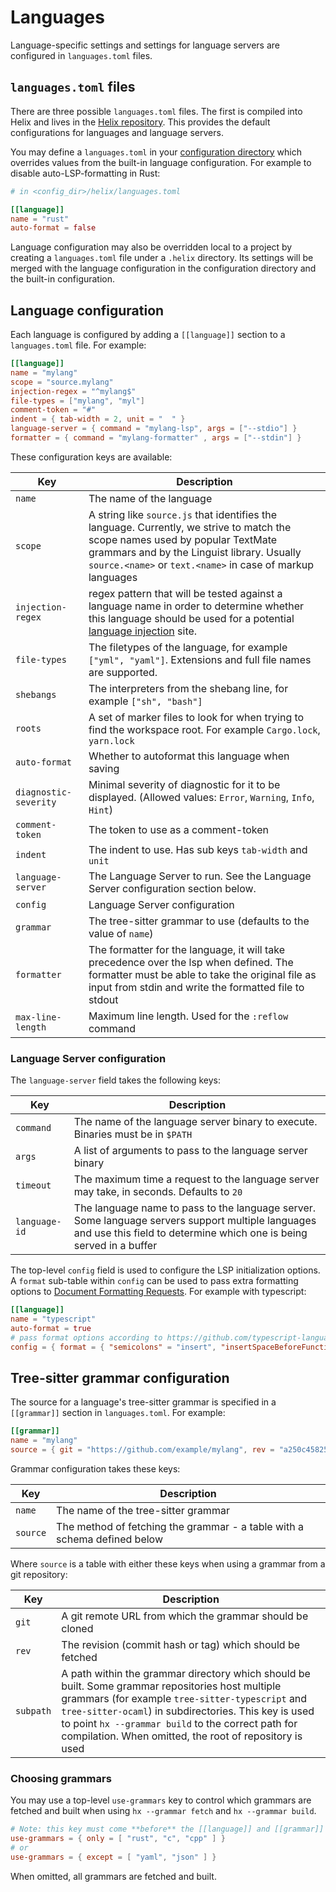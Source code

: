 # Languages

Language-specific settings and settings for language servers are configured
in `languages.toml` files.

## `languages.toml` files

There are three possible `languages.toml` files. The first is compiled into
Helix and lives in the [Helix repository](https://github.com/helix-editor/helix/blob/master/languages.toml).
This provides the default configurations for languages and language servers.

You may define a `languages.toml` in your [configuration directory](./configuration.md)
which overrides values from the built-in language configuration. For example
to disable auto-LSP-formatting in Rust:

```toml
# in <config_dir>/helix/languages.toml

[[language]]
name = "rust"
auto-format = false
```

Language configuration may also be overridden local to a project by creating
a `languages.toml` file under a `.helix` directory. Its settings will be merged
with the language configuration in the configuration directory and the built-in
configuration.

## Language configuration

Each language is configured by adding a `[[language]]` section to a
`languages.toml` file. For example:

```toml
[[language]]
name = "mylang"
scope = "source.mylang"
injection-regex = "^mylang$"
file-types = ["mylang", "myl"]
comment-token = "#"
indent = { tab-width = 2, unit = "  " }
language-server = { command = "mylang-lsp", args = ["--stdio"] }
formatter = { command = "mylang-formatter" , args = ["--stdin"] }
```

These configuration keys are available:

| Key                   | Description                                                   |
| ----                  | -----------                                                   |
| `name`                | The name of the language                                      |
| `scope`               | A string like `source.js` that identifies the language. Currently, we strive to match the scope names used by popular TextMate grammars and by the Linguist library. Usually `source.<name>` or `text.<name>` in case of markup languages |
| `injection-regex`     | regex pattern that will be tested against a language name in order to determine whether this language should be used for a potential [language injection][treesitter-language-injection] site. |
| `file-types`          | The filetypes of the language, for example `["yml", "yaml"]`. Extensions and full file names are supported.  |
| `shebangs`            | The interpreters from the shebang line, for example `["sh", "bash"]` |
| `roots`               | A set of marker files to look for when trying to find the workspace root. For example `Cargo.lock`, `yarn.lock` |
| `auto-format`         | Whether to autoformat this language when saving               |
| `diagnostic-severity` | Minimal severity of diagnostic for it to be displayed. (Allowed values: `Error`, `Warning`, `Info`, `Hint`) |
| `comment-token`       | The token to use as a comment-token                           |
| `indent`              | The indent to use. Has sub keys `tab-width` and `unit`        |
| `language-server`     | The Language Server to run. See the Language Server configuration section below. |
| `config`              | Language Server configuration                                 |
| `grammar`             | The tree-sitter grammar to use (defaults to the value of `name`) |
| `formatter`           | The formatter for the language, it will take precedence over the lsp when defined. The formatter must be able to take the original file as input from stdin and write the formatted file to stdout |
| `max-line-length`     | Maximum line length. Used for the `:reflow` command           |

### Language Server configuration

The `language-server` field takes the following keys:

| Key           | Description                                                           |
| ---           | -----------                                                           |
| `command`     | The name of the language server binary to execute. Binaries must be in `$PATH` |
| `args`        | A list of arguments to pass to the language server binary             |
| `timeout`     | The maximum time a request to the language server may take, in seconds. Defaults to `20` |
| `language-id` | The language name to pass to the language server. Some language servers support multiple languages and use this field to determine which one is being served in a buffer |

The top-level `config` field is used to configure the LSP initialization options. A `format`
sub-table within `config` can be used to pass extra formatting options to
[Document Formatting Requests](https://github.com/microsoft/language-server-protocol/blob/gh-pages/_specifications/specification-3-16.md#document-formatting-request--leftwards_arrow_with_hook).
For example with typescript:

```toml
[[language]]
name = "typescript"
auto-format = true
# pass format options according to https://github.com/typescript-language-server/typescript-language-server#workspacedidchangeconfiguration omitting the "[language].format." prefix.
config = { format = { "semicolons" = "insert", "insertSpaceBeforeFunctionParenthesis" = true } }
```

## Tree-sitter grammar configuration

The source for a language's tree-sitter grammar is specified in a `[[grammar]]`
section in `languages.toml`. For example:

```toml
[[grammar]]
name = "mylang"
source = { git = "https://github.com/example/mylang", rev = "a250c4582510ff34767ec3b7dcdd3c24e8c8aa68" }
```

Grammar configuration takes these keys:

| Key      | Description                                                              |
| ---      | -----------                                                              |
| `name`   | The name of the tree-sitter grammar                                      |
| `source` | The method of fetching the grammar - a table with a schema defined below |

Where `source` is a table with either these keys when using a grammar from a
git repository:

| Key    | Description                                               |
| ---    | -----------                                               |
| `git`  | A git remote URL from which the grammar should be cloned  |
| `rev`  | The revision (commit hash or tag) which should be fetched |
| `subpath` | A path within the grammar directory which should be built. Some grammar repositories host multiple grammars (for example `tree-sitter-typescript` and `tree-sitter-ocaml`) in subdirectories. This key is used to point `hx --grammar build` to the correct path for compilation. When omitted, the root of repository is used |

### Choosing grammars

You may use a top-level `use-grammars` key to control which grammars are
fetched and built when using `hx --grammar fetch` and `hx --grammar build`.

```toml
# Note: this key must come **before** the [[language]] and [[grammar]] sections
use-grammars = { only = [ "rust", "c", "cpp" ] }
# or
use-grammars = { except = [ "yaml", "json" ] }
```

When omitted, all grammars are fetched and built.

[treesitter-language-injection]: https://tree-sitter.github.io/tree-sitter/syntax-highlighting#language-injection
